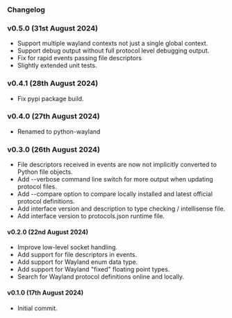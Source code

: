 ### Changelog

### v0.5.0 (31st August 2024)
- Support multiple wayland contexts not just a single global context.
- Support debug output without full protocol level debugging output.
- Fix for rapid events passing file descriptors
- Slightly extended unit tests.

### v0.4.1 (28th August 2024)
- Fix pypi package build.

### v0.4.0 (27th August 2024)
- Renamed to python-wayland

### v0.3.0 (26th August 2024)
- File descriptors received in events are now not implicitly converted to Python file objects.
- Add --verbose command line switch for more output when updating protocol files.
- Add --compare option to compare locally installed and latest official protocol definitions.
- Add interface version and description to type checking / intellisense file.
- Add interface version to protocols.json runtime file.

#### v0.2.0 (22nd August 2024)
- Improve low-level socket handling.
- Add support for file descriptors in events.
- Add support for Wayland enum data type.
- Add support for Wayland "fixed" floating point types.
- Search for Wayland protocol definitions online and locally.

#### v0.1.0 (17th August 2024)
- Initial commit.
